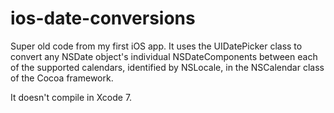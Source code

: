 # ios-date-conversions

Super old code from my first iOS app. It uses the UIDatePicker class to convert any NSDate object's individual NSDateComponents between each of the supported calendars, identified by NSLocale, in the NSCalendar class of the Cocoa framework.

It doesn't compile in Xcode 7.
